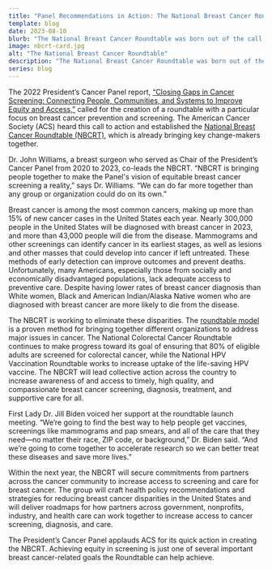 ```yaml
---
title: "Panel Recommendations in Action: The National Breast Cancer Roundtable"
template: blog
date: 2023-08-10
blurb: "The National Breast Cancer Roundtable was born out of the call for action by the President's Cancer Panel. Learn more about how the American Cancer Society, the leading force behind the Roundtable, spearheads this effort to improve equity and access in cancer screening"
image: nbcrt-card.jpg
alt: "The National Breast Cancer Roundtable"
description: "The National Breast Cancer Roundtable was born out of the call for action by the President's Cancer Panel. Learn more about how the American Cancer Society, the leading force behind the Roundtable, spearheads this effort to improve equity and access in cancer screening"
series: blog
---
```


The 2022 President’s Cancer Panel report, [“Closing Gaps in Cancer Screening: Connecting People, Communities, and Systems to Improve Equity and Access,”](https://prescancerpanel.cancer.gov/report/cancerscreening/) called for the creation of a roundtable with a particular focus on breast cancer prevention and screening. The American Cancer Society (ACS) heard this call to action and established the [National Breast Cancer Roundtable (NBCRT)](http://www.nbcrt.org/), which is already bringing key change-makers together.

Dr. John Williams, a breast surgeon who served as Chair of the President’s Cancer Panel from 2020 to 2023, co-leads the NBCRT. “NBCRT is bringing people together to make the Panel's vision of equitable breast cancer screening a reality,” says Dr. Williams. “We can do far more together than any group or organization could do on its own.”

<div>
<image-with-class
	imagewidth="100%"
	src="nbcrt-quote.jpg"
	alt="NBCRT is bringin people together to make the Panel's vison of equitable breast cancer screening a reality. - Dr. Jon Williams">
</image-with-class>
</div>

Breast cancer is among the most common cancers, making up more than 15% of new cancer cases in the United States each year. Nearly 300,000 people in the United States will be diagnosed with breast cancer in 2023, and more than 43,000 people will die from the disease. Mammograms and other screenings can identify cancer in its earliest stages, as well as lesions and other masses that could develop into cancer if left untreated. These methods of early detection can improve outcomes and prevent deaths. Unfortunately, many Americans, especially those from socially and economically disadvantaged populations, lack adequate access to preventive care. Despite having lower rates of breast cancer diagnosis than White women, Black and American Indian/Alaska Native women who are diagnosed with breast cancer are more likely to die from the disease.

The NBCRT is working to eliminate these disparities. The [roundtable model](https://www.cancer.org/about-us/our-partners/american-cancer-society-roundtables.html) is a proven method for bringing together different organizations to address major issues in cancer. The National Colorectal Cancer Roundtable continues to make progress toward its goal of ensuring that 80% of eligible adults are screened for colorectal cancer, while the National HPV Vaccination Roundtable works to increase uptake of the life-saving HPV vaccine. The NBCRT will lead collective action across the country to increase awareness of and access to timely, high quality, and compassionate breast cancer screening, diagnosis, treatment, and supportive care for all.

<div>
<image-with-caption
	image_src="nbcrt-picture.png"
	image_alt="National Breast Cancer Roundtable"
	image_caption='NBCRT Executive Director Ashley Dedmon speaks to the NBCRT Steering Committee after the White House launch.'>
</image-with-caption>
</div>

First Lady Dr. Jill Biden voiced her support at the roundtable launch meeting. “We’re going to find the best way to help people get vaccines, screenings like mammograms and pap smears, and all of the care that they need—no matter their race, ZIP code, or background,” Dr. Biden said. “And we’re going to come together to accelerate research so we can better treat these diseases and save more lives.”

Within the next year, the NBCRT will secure commitments from partners across the cancer community to increase access to screening and care for breast cancer. The group will craft health policy recommendations and strategies for reducing breast cancer disparities in the United States and will deliver roadmaps for how partners across government, nonprofits, industry, and health care can work together to increase access to cancer screening, diagnosis, and care.

The President’s Cancer Panel applauds ACS for its quick action in creating the NBCRT. Achieving equity in screening is just one of several important breast cancer-related goals the Roundtable can help achieve.


